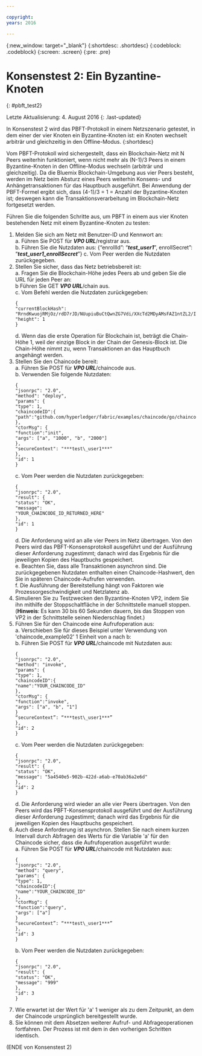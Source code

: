 ```yaml
---

copyright:
years: 2016

---
```


{:new_window: target="_blank"}
{:shortdesc: .shortdesc}
{:codeblock: .codeblock}
{:screen: .screen}
{:pre: .pre}


# Konsenstest 2: Ein Byzantine-Knoten
{: #pbft_test2}

Letzte Aktualisierung: 4. August 2016
{: .last-updated}

In Konsenstest 2 wird das PBFT-Protokoll in einem Netzszenario getestet, in dem einer der vier Knoten ein Byzantine-Knoten ist: ein Knoten wechselt arbiträr und gleichzeitig in den Offline-Modus.
{:shortdesc}

Vom PBFT-Protokoll wird sichergestellt, dass ein Blockchain-Netz mit N Peers weiterhin funktioniert, wenn nicht mehr als (N-1)/3 Peers in einem Byzantine-Knoten in den Offline-Modus wechseln (arbiträr und gleichzeitig). Da die Bluemix Blockchain-Umgebung aus vier Peers besteht, werden im Netz beim Absturz eines Peers weiterhin Konsens- und Anhängetransaktionen für das Hauptbuch ausgeführt. Bei Anwendung der PBFT-Formel ergibt sich, dass (4-1)/3 = 1 = Anzahl der Byzantine-Knoten ist; deswegen kann die Transaktionsverarbeitung im Blockchain-Netz fortgesetzt werden.

Führen Sie die folgenden Schritte aus, um PBFT in einem aus vier Knoten bestehenden Netz mit einem Byzantine-Knoten zu testen:
1.	Melden Sie sich am Netz mit Benutzer-ID und Kennwort an:  
    a.  Führen Sie POST für ***VP0 URL***/registrar aus.  
    b.  Führen Sie die Nutzdaten aus: {“enrollId”: “***test\_user1***”, enrollSecret”: “***test\_user1\_enrollSecret***”}
    c.  Vom Peer werden die Nutzdaten zurückgegeben.
2.  Stellen Sie sicher, dass das Netz betriebsbereit ist:  
    a.  Fragen Sie die Blockchain-Höhe jedes Peers ab und geben Sie die URL für jeden Peer an:  
    b   Führen Sie GET ***VP0 URL***/chain aus.  
    c.  Vom Befehl werden die Nutzdaten zurückgegeben:
      ```
      {
      "currentBlockHash":
      "RrndKwuojRMjOz/rdD7rJD/NUupiuBuCtQwnZG7Vdi/XXcTd2MDyAMsFAZ1ntZL2/IIcSUeatIZAKS6ss7fEvg==",
      "height": 1
      }
      ```  
    d.  Wenn das die erste Operation für Blockchain ist, beträgt die Chain-Höhe 1, weil der einzige Block in der Chain der Genesis-Block ist. Die Chain-Höhe nimmt zu, wenn Transaktionen an das Hauptbuch angehängt werden.
3.  Stellen Sie den Chaincode bereit:  
    a.  Führen Sie POST für ***VP0 URL***/chaincode aus.  
    b.  Verwenden Sie folgende Nutzdaten:  
      ```
      {
      "jsonrpc": "2.0",
      "method": "deploy",
      "params": {
      "type": 1,
      "chaincodeID":{
      "path":"github.com/hyperledger/fabric/examples/chaincode/go/chaincode_example02"
      },
      "ctorMsg": {
      "function":"init",
      "args": ["a", "1000", "b", "2000"]
      },
      "secureContext": "***test\_user1***"
      },
      "id": 1
      }
      ```  
    c.  Vom Peer werden die Nutzdaten zurückgegeben:  
      ```
      {
      "jsonrpc": "2.0",
      "result": {
      "status": "OK",
      "message":
      "YOUR_CHAINCODE_ID_RETURNED_HERE"
      },
      "id": 1
      }
      ```  
    d.  Die Anforderung wird an alle vier Peers im Netz übertragen. Von den Peers wird das PBFT-Konsensprotokoll ausgeführt und der Ausführung dieser Anforderung zugestimmt; danach wird das Ergebnis für die jeweiligen Kopien des Hauptbuchs gespeichert.  
    e.  Beachten Sie, dass alle Transaktionen asynchron sind. Die zurückgegebenen Nutzdaten enthalten einen Chaincode-Hashwert, den Sie in späteren Chaincode-Aufrufen verwenden.  
    f.  Die Ausführung der Bereitstellung hängt von Faktoren wie Prozessorgeschwindigkeit und Netzlatenz ab.  
4.  Simulieren Sie zu Testzwecken den Byzantine-Knoten VP2, indem Sie ihn mithilfe der Stoppschaltfläche in der Schnittstelle manuell stoppen.  (**Hinweis**: Es kann 30 bis 60 Sekunden dauern, bis das Stoppen von VP2 in der Schnittstelle seinen Niederschlag findet.)
5.  Führen Sie für den Chaincode eine Aufrufoperation aus:  
    a.  Verschieben Sie für dieses Beispiel unter Verwendung von 'chaincode_example02' 1 Einheit von a nach b:  
    b.  Führen Sie POST für ***VP0 URL***/chaincode mit Nutzdaten aus:
      ```
      {
      "jsonrpc": "2.0",
      "method": "invoke",
      "params": {
      "type": 1,
      "chaincodeID":{
      "name":"YOUR_CHAINCODE_ID"
      },
      "ctorMsg": {
      "function":"invoke",
      "args": ["a", "b", "1"]
      }
      “secureContext”: “***test\_user1***”
      },
      "id": 2
      }
      ```
    c.  Vom Peer werden die Nutzdaten zurückgegeben:
      ```
      {
      "jsonrpc": "2.0",
      "result": {
      "status": "OK",
      "message": "5a4540e5-902b-422d-a6ab-e70ab36a2e6d"
      },
      "id": 2
      }
      ```
    d.  Die Anforderung wird wieder an alle vier Peers übertragen. Von den Peers wird das PBFT-Konsensprotokoll ausgeführt und der Ausführung dieser Anforderung zugestimmt; danach wird das Ergebnis für die jeweiligen Kopien des Hauptbuchs gespeichert.
6.  Auch diese Anforderung ist asynchron. Stellen Sie nach einem kurzen Intervall durch Abfragen des Werts für die Variable 'a' für den Chaincode sicher, dass die Aufrufoperation ausgeführt wurde:  
    a.  Führen Sie POST für ***VP0 URL***/chaincode mit Nutzdaten aus:
      ```
      {
      "jsonrpc": "2.0",
      "method": "query",
      "params": {
      "type": 1,
      "chaincodeID":{
      "name":"YOUR_CHAINCODE_ID"
      },
      "ctorMsg": {
      "function":"query",
      "args": ["a"]
      }
      “secureContext”: “***test\_user1***”
      },
      "id": 3
      }
      ```
    b.  Vom Peer werden die Nutzdaten zurückgegeben:
      ```
      {
      "jsonrpc": "2.0",
      "result": {
      "status": "OK",
      "message": "999"
      },
      "id": 3
      }
      ```
7.  Wie erwartet ist der Wert für 'a' 1 weniger als zu dem Zeitpunkt, an dem der Chaincode ursprünglich bereitgestellt wurde.
8.  Sie können mit dem Absetzen weiterer Aufruf- und Abfrageoperationen fortfahren. Der Prozess ist mit dem in den vorherigen Schritten identisch.

(ENDE von Konsenstest 2)
